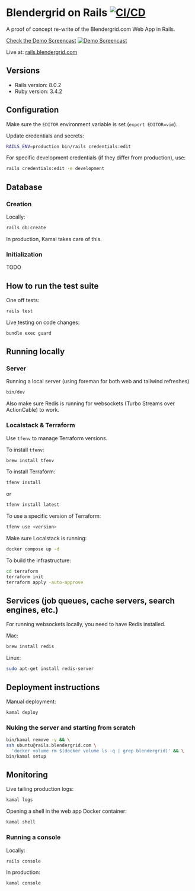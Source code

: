# Blendergrid on Rails [![CI/CD](https://github.com/vanderoost/blendergrid-on-rails/actions/workflows/ci-cd.yml/badge.svg)](https://github.com/vanderoost/blendergrid-on-rails/actions/workflows/ci-cd.yml)

A proof of concept re-write of the Blendergrid.com Web App in Rails.

[Check the Demo Screencast](https://vimeo.com/1080902705/f13f9968d7)
[![Demo Screencast](https://i.vimeocdn.com/video/2011590551-851fdc17aa70d9917d09bcf1c9c4d872f3dbf4c211452271ba7dc5e1cd2bd276-d_1280x720)](https://vimeo.com/1080902705/f13f9968d7)

Live at: [rails.blendergrid.com](https://rails.blendergrid.com)

## Versions

- Rails version: 8.0.2
- Ruby version: 3.4.2

## Configuration

Make sure the `EDITOR` environment variable is set (`export EDITOR=vim`).

Update credentials and secrets:
```bash
RAILS_ENV=production bin/rails credentials:edit
```

For specific development credentials (if they differ from production), use:
```bash
rails credentials:edit -e development
```

## Database

### Creation

Locally:
```bash
rails db:create
```

In production, Kamal takes care of this.

### Initialization

TODO

## How to run the test suite

One off tests:

```bash
rails test
```

Live testing on code changes:

```bash
bundle exec guard
```

## Running locally

### Server

Running a local server (using foreman for both web and tailwind refreshes)

```bash
bin/dev
```

Also make sure Redis is running for websockets (Turbo Streams over ActionCable) to work.

### Localstack & Terraform

Use `tfenv` to manage Terraform versions.

To install `tfenv`:
```bash
brew install tfenv
```

To install Terraform:
```bash
tfenv install
```
or
```bash
tfenv install latest
```

To use a specific version of Terraform:
```bash
tfenv use <version>
```

Make sure Localstack is running:
```bash
docker compose up -d
```

To build the infrastructure:
```bash
cd terraform
terraform init
terraform apply -auto-approve
```

## Services (job queues, cache servers, search engines, etc.)

For running websockets locally, you need to have Redis installed.

Mac:
```bash
brew install redis
```

Linux:
```bash
sudo apt-get install redis-server
```

## Deployment instructions

Manual deployment:

```bash
kamal deploy
```

### Nuking the server and starting from scratch

```bash
bin/kamal remove -y && \
ssh ubuntu@rails.blendergrid.com \
  'docker volume rm $(docker volume ls -q | grep blendergrid)' && \
bin/kamal setup
```

## Monitoring

Live tailing production logs:

```bash
kamal logs
```

Opening a shell in the web app Docker container:

```bash
kamal shell
```

### Running a console

Locally:
```bash
rails console
```

In production:
```bash
kamal console
```

